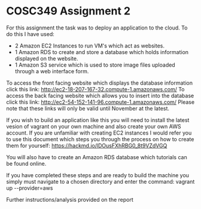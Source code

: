 # COSC349 Assignment 2
For this assignment the task was to deploy an application to the cloud. To do this I have used:
- 2 Amazon EC2 Instances to run VM's which act as websites.
- 1 Amazon RDS to create and store a database which holds information displayed on the website. 
- 1 Amazon S3 service which is used to store image files uploaded through a web interface form.

To access the front facing website which displays the database information click this link: http://ec2-18-207-167-32.compute-1.amazonaws.com/
To access the back facing website which allows you to insert into the database click this link: http://ec2-54-152-141-96.compute-1.amazonaws.com/
Please note that these links will only be valid until November at the latest. 
 
If you wish to build an application like this you will need to install the latest vesion of vagrant on your own machine and also create your own AWS account. If you are unfamiliar with creating EC2 instances I would refer you to use this document which steps you through the process on how to create them for yourself: https://hackmd.io/lDOusFXhRBG0_8t9VZdVGQ

You will also have to create an Amazon RDS database which tutorials can be found online. 

If you have completed these steps and are ready to build the machine you simply must navigate to a chosen directory and enter the command: vagrant up --provider=aws

Further instructions/analysis provided on the report
